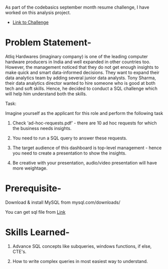 As part of the codebasics september month resume challenge, I have worked on this analysis project.

- <a href = "https://codebasics.io/event/codebasics-resume-project-challenge">Link to Challenge </a>


# Problem Statement-

Atliq Hardwares (imaginary company) is one of the leading computer hardware producers in India and well expanded in other countries too.
However, the management noticed that they do not get enough insights to make quick and smart data-informed decisions.
They want to expand their data analytics team by adding several junior data analysts.
Tony Sharma, their data analytics director wanted to hire someone who is good at both tech and soft skills.
Hence, he decided to conduct a SQL challenge which will help him understand both the skills.

Task:  

Imagine yourself as the applicant for this role and perform the following task

1.    Check ‘ad-hoc-requests.pdf’ - there are 10 ad hoc requests for which the business needs insights.

2.    You need to run a SQL query to answer these requests. 

3.    The target audience of this dashboard is top-level management - hence you need to create a presentation to show the insights.

4.    Be creative with your presentation, audio/video presentation will have more weightage.



# Prerequisite-

Download & install MySQL from mysql.com/downloads/

You can get sql file from <a href = "https://codebasics.io/event/codebasics-resume-project-challenge">Link</a>

# Skills Learned- 

1. Advance SQL concepts like subqueries, windows functions, if else, CTE's.

2. How to write complex queries in most easiest way to understand.
